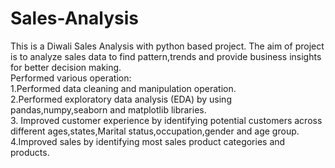 # Sales-Analysis
This is a Diwali Sales Analysis with python based project. The aim of project is to analyze sales data to find pattern,trends and provide business insights for better decision making.
<br>
Performed various operation: 
<br>
1.Performed data cleaning and manipulation operation.
<br>
2.Performed exploratory data analysis (EDA) by using pandas,numpy,seaborn and matplotlib libraries.
<br>
3. Improved customer experience by identifying potential customers across different ages,states,Marital status,occupation,gender and age group.
<br>
4.Improved sales by identifying most sales product categories and products.
